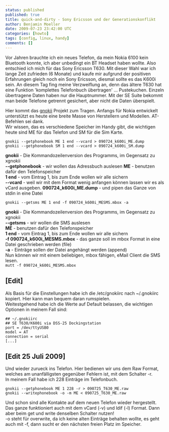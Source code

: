 ```yaml
---
status: published
published: true
title: quick-and-dirty - Sony Ericsson und der Generationskonflikt
author: Benjamin Moeller
date: 2009-07-23 23:42:00 UTC
categories: [howto]
tags: [config, linux, handy]
comments: []
---
```


Vor Jahren brauchte ich ein neues Telefon, da mein Nokia 6100 kein Bluetooth konnte, ich aber unbedingt ein BT Headset haben wollte. Also entschied ich mich für das Sony Ericsson T630. Mit dieser Wahl war ich lange Zeit zufrieden (6 Monate) und kaufe mir aufgrund der positiven Erfahrungen gleich noch ein Sony Ericsson, diesmal sollte es das K600i sein.
An diesem Tag fing meine Verzweiflung an, denn das ältere T630 hat eine Funktion 'komplettes Telefonbuch übertragen' ... Pustekuchen. Einzeln übertragene Daten haben nur die Hauptnummer. Mit der SE Suite bekommt man beide Telefone getrennt gesichert, aber nicht die Daten überspielt.

Hier kommt das [gnokii](http://www.gnokii.org) Projekt zum Tragen. Anfangs für Nokia entwickelt unterstützt es heute eine breite Masse von Herstellern und Modellen. AT-Befehlen sei dank.  
Wir wissen, das es verschiedene Speicher im Handy gibt, die wichtigen heute sind ME für das Telefon und SM für die Sim Karte.  

```
gnokii --getphonebook ME 1 end --vcard > 090724_k600i_ME.dump  
gnokii --getphonebook SM 1 end --vcard > 090724_k600i_SM.dump
```

**gnokii** - Die Kommandozeilenversion des Programms, im Gegensatz zu xgnokii  
**--getphonebook** - wir wollen das Adressbuch auslesen
**ME** - benutzen dafür den Telefonspeicher  
**1 end** - vom Eintrag 1, bis zum Ende wollen wir alle sichern  
**--vcard** - weil wir mit dem Format wenig anfangen können lassen wir es als vCard ausgeben.
**090724_k600i_ME.dump** - und pipen das Ganze von stdin in eine Datei  

```
gnokii --getsms ME 1 end -f 090724_k600i_MESMS.mbox -a
```

**gnokii** - Die Kommandozeilenversion des Programms, im Gegensatz zu xgnokii  
**--getsms** - wir wollen die SMS auslesen  
**ME** - benutzen dafür den Telefonspeicher  
**1 end** - vom Eintrag 1, bis zum Ende wollen wir alle sichern  
**-f 090724_k600i_MESMS.mbox** - das ganze soll im mbox Format in eine Datei geschrieben werden (file)  
**-a** - Einträge sollen der Datei angehängt werden (append)  
Nun können wir mit einem beliebigen, mbox fähigen, eMail Client die SMS lesen.  
`mutt -f 090724_k600i_MESMS.mbox`

## [Edit]
Als Basis für die Einstellungen habe ich die /etc/gnokiirc nach ~/.gnokiirc kopiert. Hier kann man bequem daran rumspielen.  
Weitestgehend habe ich die Werte auf Default belassen, die wichtigen Optionen in meinem Fall sind:  
```
## ~/.gnokiirc
## SE T630/K600i via DSS-25 Dockingstation  
port = /dev/ttyUSB0  
model = AT  
connection = serial  
[...]
```

## [Edit 25 Juli 2009]
Und wieder zurueck ins Telefon. Hier bedienen wir uns dem Raw Format, welches am unanfälligsten gegenüber Fehlern ist, mit dem Schalter -r.  
In meinem Fall habe ich 228 Einträge im Telefonbuch.  
```
gnokii --getphonebook ME 1 228 -r > 090725_T630_ME.raw  
gnokii --writephonebook -o -m ME < 090725_T630_ME.raw
```

Und schon sind alle Kontakte auf dem neuen Telefon wieder hergestellt. Das ganze funktioniert auch mit dem vCard (-v) und ldif (-l) Format. Dann aber beim get und write denselben Schalter nutzen!  
-o steht für overwrite, da ich keine alten Einträge behalten wollte, es geht auch mit -f, dann sucht er den nächsten freien Platz im Speicher.  

